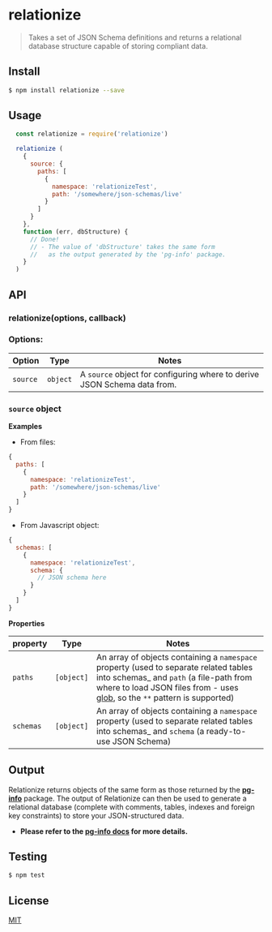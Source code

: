 # relationize
	
> Takes a set of JSON Schema definitions and returns a relational database structure capable of storing compliant data.

## <a name="install"></a>Install
```bash
$ npm install relationize --save
```

## <a name="usage"></a>Usage

```javascript
  const relationize = require('relationize')

  relationize (
    {
      source: {
        paths: [
          {
            namespace: 'relationizeTest',
            path: '/somewhere/json-schemas/live'
          }
        ]
      }
    },
    function (err, dbStructure) {
      // Done!
      // - The value of 'dbStructure' takes the same form  
      //   as the output generated by the 'pg-info' package.
    }
  )
```

## <a name="api"></a>API

### relationize(options, callback)

### Options:
| Option  | Type | Notes |
| ------  | ----- | ------ |
| `source`  | `object`  | A `source` object for configuring where to derive JSON Schema data from.

### `source` object

__Examples__

* From files:

```javascript
{
  paths: [
    {
      namespace: 'relationizeTest',
      path: '/somewhere/json-schemas/live'
    }
  ]
}
```

* From Javascript object:

```javascript
{
  schemas: [
    {
      namespace: 'relationizeTest',
      schema: {
        // JSON schema here
      }
    }
  ]
}
```

__Properties__

| property | Type  | Notes |
| -------- | ----- | ----- |
| `paths` | `[object]` | An array of objects containing a `namespace` property (used to separate related tables into schemas_ and `path` (a file-path from where to load JSON files from - uses [glob](https://www.npmjs.com/package/glob), so the `**` pattern is supported)
| `schemas` | `[object]` | An array of objects containing a `namespace` property (used to separate related tables into schemas_ and `schema` (a ready-to-use JSON Schema)



## <a name="output"></a>Output

Relationize returns objects of the same form as those returned by the __[pg-info](https://github.com/wmfs/pg-info)__ package.
The output of Relationize can then be used to generate a relational database (complete with comments, tables, indexes and foreign key constraints) to store your JSON-structured data.

* __Please refer to the [pg-info docs](https://github.com/wmfs/pg-info) for more details.__


## <a name="test"></a>Testing


```bash
$ npm test
```

## <a name="license"></a>License
[MIT](https://github.com/wmfs/relationize/blob/master/LICENSE.md)
